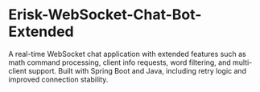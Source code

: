 # Erisk-WebSocket-Chat-Bot-Extended
A real-time WebSocket chat application with extended features such as math command processing, client info requests, word filtering, and multi-client support. Built with Spring Boot and Java, including retry logic and improved connection stability.
